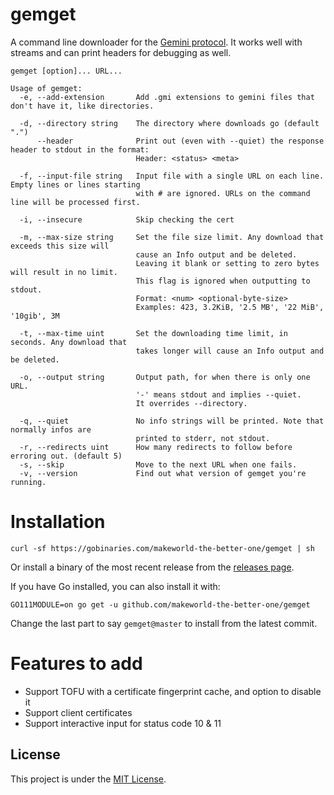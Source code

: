 # gemget

A command line downloader for the [Gemini protocol](https://gemini.circumlunar.space/).
It works well with streams and can print headers for debugging as well.

```
gemget [option]... URL...

Usage of gemget:
  -e, --add-extension       Add .gmi extensions to gemini files that don't have it, like directories.
                            
  -d, --directory string    The directory where downloads go (default ".")
      --header              Print out (even with --quiet) the response header to stdout in the format:
                            Header: <status> <meta>
                            
  -f, --input-file string   Input file with a single URL on each line. Empty lines or lines starting
                            with # are ignored. URLs on the command line will be processed first.
                            
  -i, --insecure            Skip checking the cert
                            
  -m, --max-size string     Set the file size limit. Any download that exceeds this size will
                            cause an Info output and be deleted.
                            Leaving it blank or setting to zero bytes will result in no limit.
                            This flag is ignored when outputting to stdout.
                            Format: <num> <optional-byte-size>
                            Examples: 423, 3.2KiB, '2.5 MB', '22 MiB', '10gib', 3M
                            
  -t, --max-time uint       Set the downloading time limit, in seconds. Any download that
                            takes longer will cause an Info output and be deleted.
                            
  -o, --output string       Output path, for when there is only one URL.
                            '-' means stdout and implies --quiet.
                            It overrides --directory.
                            
  -q, --quiet               No info strings will be printed. Note that normally infos are
                            printed to stderr, not stdout.
  -r, --redirects uint      How many redirects to follow before erroring out. (default 5)
  -s, --skip                Move to the next URL when one fails.
  -v, --version             Find out what version of gemget you're running.
```

# Installation
```
curl -sf https://gobinaries.com/makeworld-the-better-one/gemget | sh
```
Or install a binary of the most recent release from the [releases page](https://github.com/makeworld-the-better-one/gemget/releases/).

If you have Go installed, you can also install it with:
```
GO111MODULE=on go get -u github.com/makeworld-the-better-one/gemget
```
Change the last part to say `gemget@master` to install from the latest commit.

# Features to add
- Support TOFU with a certificate fingerprint cache, and option to disable it
- Support client certificates
- Support interactive input for status code 10 & 11

## License
This project is under the [MIT License](./LICENSE).
